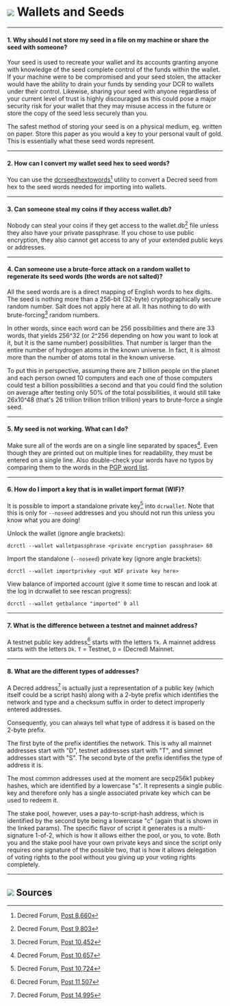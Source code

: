 # <img class="dcr-icon" src="/img/dcr-icons/CreateWallet.svg" /> Wallets and Seeds

---

#### 1. Why should I not store my seed in a file on my machine or share the seed with someone? 

Your seed is used to recreate your wallet and its accounts granting anyone with knowledge of the seed complete control of the funds within the wallet. If your machine were to be compromised and your seed stolen, the attacker would have the ability to drain your funds by sending your DCR to wallets under their control. Likewise, sharing your seed with anyone regardless of your current level of trust is highly discouraged as this could pose a major security risk for your wallet that they may misuse access in the future or store the copy of the seed less securely than you.

The safest method of storing your seed is on a physical medium, eg. written on paper. Store this paper as you would a key to your personal vault of gold. This is essentially what these seed words represent.

---

#### 2. How can I convert my wallet seed hex to seed words? 

You can use the [dcrseedhextowords](https://github.com/davecgh/dcrseedhextowords)[^8660] utility to convert a Decred seed from hex to the seed words needed for importing into wallets.

---

#### 3. Can someone steal my coins if they access wallet.db? 

Nobody can steal your coins if they get access to the wallet.db[^9803] file unless they also have your private passphrase. If you chose to use public encryption, they also cannot get access to any of your extended public keys or addresses.

---

#### 4. Can someone use a brute-force attack on a random wallet to regenerate its seed words (the words are not salted)? 

All the seed words are is a direct mapping of English words to hex digits. The seed is nothing more than a 256-bit (32-byte) cryptographically secure random number. Salt does not apply here at all. It has nothing to do with brute-forcing[^10452] random numbers.

In other words, since each word can be 256 possibilities and there are 33 words, that yields 256^32 (or 2^256 depending on how you want to look at it, but it is the same number) possibilities. That number is larger than the entire number of hydrogen atoms in the known universe. In fact, it is almost more than the number of atoms total in the known universe.

To put this in perspective, assuming there are 7 billion people on the planet and each person owned 10 computers and each one of those computers could test a billion possibilities a second and that you could find the solution on average after testing only 50% of the total possibilities, it would still take 26x10^48 (that's 26 trillion trillion trillion trillion) years to brute-force a single seed.

---

#### 5. My seed is not working. What can I do? 

Make sure all of the words are on a single line separated by spaces[^10657]. Even though they are printed out on multiple lines for readability, they must be entered on a single line. Also double-check your words have no typos by comparing them to the words in the [PGP word list](https://en.wikipedia.org/wiki/PGP_word_list).

---

#### 6. How do I import a key that is in wallet import format (WIF)? 

It is possible to import a standalone private key[^10724] into `dcrwallet`. Note that this is only for `--noseed` addresses and you should not run this unless you know what you are doing!

Unlock the wallet (ignore angle brackets):

```no-highlight
dcrctl --wallet walletpassphrase <private encryption passphrase> 60
```

Import the standalone (`--noseed`) private key (ignore angle brackets):

```no-highlight
dcrctl --wallet importprivkey <put WIF private key here>
```

View balance of imported account (give it some time to rescan and look at the log in dcrwallet to see rescan progress):

```no-highlight
dcrctl --wallet getbalance "imported" 0 all
```

---

#### 7. What is the difference between a testnet and mainnet address? 

A testnet public key address[^11507] starts with the letters `Tk`. A mainnet address starts with the letters `Dk`. `T` = Testnet, `D` = (Decred) Mainnet.

---

#### 8. What are the different types of addresses? 

A Decred address[^14995] is actually just a representation of a public key (which itself could be a script hash) along with a 2-byte prefix which identifies the network and type and a checksum suffix in order to detect improperly entered addresses.

Consequently, you can always tell what type of address it is based on the 2-byte prefix.

The first byte of the prefix identifies the network. This is why all mainnet addresses start with "D", testnet addresses start with "T", and simnet addresses start with "S". The second byte of the prefix identifies the type of address it is.

The most common addresses used at the moment are secp256k1 pubkey hashes, which are identified by a lowercase "s". It represents a single public key and therefore only has a single associated private key which can be used to redeem it.

The stake pool, however, uses a pay-to-script-hash address, which is identified by the second byte being a lowercase "c" (again that is shown in the linked params). The specific flavor of script it generates is a multi-signature 1-of-2, which is how it allows either the pool, or you, to vote. Both you and the stake pool have your own private keys and since the script only requires one signature of the possible two, that is how it allows delegation of voting rights to the pool without you giving up your voting rights completely.

---

## <img class="dcr-icon" src="/img/dcr-icons/Sources.svg" /> Sources 

[^8660]: Decred Forum, [Post 8,660](https://forum.decred.org/threads/534/page-3#post-8660)
[^9803]: Decred Forum, [Post 9,803](https://forum.decred.org/threads/686/#post-9803)
[^10452]: Decred Forum, [Post 10,452](https://forum.decred.org/threads/734/#post-10452)
[^10657]: Decred Forum, [Post 10,657](https://forum.decred.org/threads/483/#post-10657)
[^10724]: Decred Forum, [Post 10,724](https://forum.decred.org/threads/643/page-3#post-10724)
[^11507]: Decred Forum, [Post 11,507](https://forum.decred.org/threads/792/#post-11507)
[^14995]: Decred Forum, [Post 14,995](https://forum.decred.org/threads/1321/page-2#post-14995)
